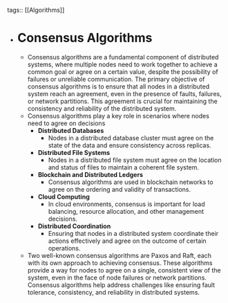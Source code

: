tags:: [[Algorithms]]

- # Consensus Algorithms
	- Consensus algorithms are a fundamental component of distributed systems, where multiple nodes need to work together to achieve a common goal or agree on a certain value, despite the possibility of failures or unreliable communication. The primary objective of consensus algorithms is to ensure that all nodes in a distributed system reach an agreement, even in the presence of faults, failures, or network partitions. This agreement is crucial for maintaining the consistency and reliability of the distributed system.
	- Consensus algorithms play a key role in scenarios where nodes need to agree on decisions
		- **Distributed Databases**
			- Nodes in a distributed database cluster must agree on the state of the data and ensure consistency across replicas.
		- **Distributed File Systems**
			- Nodes in a distributed file system must agree on the location and status of files to maintain a coherent file system.
		- **Blockchain and Distributed Ledgers**
			- Consensus algorithms are used in blockchain networks to agree on the ordering and validity of transactions.
		- **Cloud Computing**
			- In cloud environments, consensus is important for load balancing, resource allocation, and other management decisions.
		- **Distributed Coordination**
			- Ensuring that nodes in a distributed system coordinate their actions effectively and agree on the outcome of certain operations.
	- Two well-known consensus algorithms are Paxos and Raft, each with its own approach to achieving consensus. These algorithms provide a way for nodes to agree on a single, consistent view of the system, even in the face of node failures or network partitions. Consensus algorithms help address challenges like ensuring fault tolerance, consistency, and reliability in distributed systems.